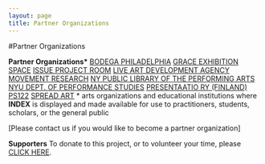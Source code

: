 ```yaml
---
layout: page
title: Partner Organizations
---
```


#Partner Organizations

**Partner Organizations&ast;**
[BODEGA PHILADELPHIA](http://www.bodegaphiladelphia.org/)
[GRACE EXHIBITION SPACE](http://www.grace-exhibition-space.com/)
[ISSUE PROJECT ROOM](http://issueprojectroom.org/)
[LIVE ART DEVELOPMENT AGENCY](http://www.thisisliveart.co.uk/)
[MOVEMENT RESEARCH](http://www.movementresearch.org/)
[NY PUBLIC LIBRARY OF THE PERFORMING ARTS](http://www.nypl.org/locations/lpa)
[NYU DEPT. OF PERFORMANCE STUDIES](http://performance.tisch.nyu.edu/page/program.html)
[PRESENTAATIO RY (FINLAND)](http://www.presentaatio.org/)
[PS122](http://www.ps122.org/)
[SPREAD ART](http://www.spreadart.org/)
&ast; arts organizations and educational institutions where **INDEX** is displayed and made available for use to practitioners, students, scholars, or the general public

[Please contact us if you would like to become a partner organization]

**Supporters**
To donate to this project, or to volunteer your time, please [CLICK HERE](https://emergencyindex.com/getinvolved.html).
